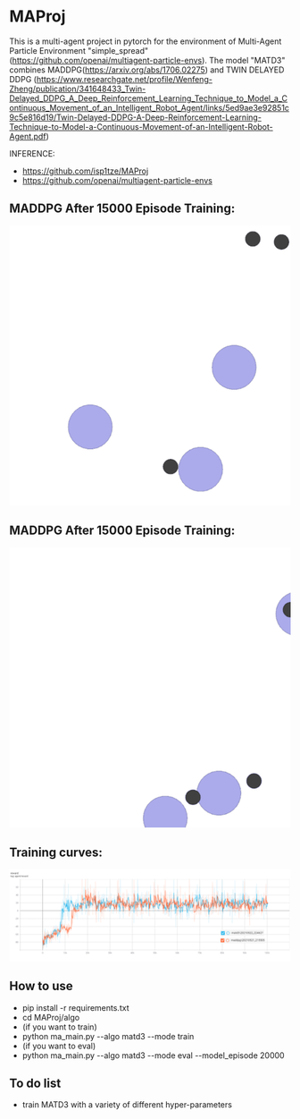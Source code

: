 # MAProj

This is a multi-agent project in pytorch for the environment of Multi-Agent Particle Environment "simple_spread"(https://github.com/openai/multiagent-particle-envs). The model "MATD3" combines MADDPG(https://arxiv.org/abs/1706.02275) and TWIN DELAYED DDPG (https://www.researchgate.net/profile/Wenfeng-Zheng/publication/341648433_Twin-Delayed_DDPG_A_Deep_Reinforcement_Learning_Technique_to_Model_a_Continuous_Movement_of_an_Intelligent_Robot_Agent/links/5ed9ae3e92851c9c5e816d19/Twin-Delayed-DDPG-A-Deep-Reinforcement-Learning-Technique-to-Model-a-Continuous-Movement-of-an-Intelligent-Robot-Agent.pdf)

INFERENCE: 
- https://github.com/isp1tze/MAProj
- https://github.com/openai/multiagent-particle-envs

## MADDPG After 15000 Episode Training:
![maddpg](https://github.com/jyqhahah/rl_maddpg_matd3/blob/main/asset/maddpg_15000.gif)

## MADDPG After 15000 Episode Training:
![matd3](https://github.com/jyqhahah/rl_maddpg_matd3/blob/main/asset/matd3_15000.gif)

## Training curves:
![curves](https://github.com/jyqhahah/rl_maddpg_matd3/blob/main/asset/curve.png)

## How to use
- pip install -r requirements.txt
- cd MAProj/algo
- (if you want to train)
- python ma_main.py --algo matd3 --mode train
- (if you want to eval)
- python ma_main.py --algo matd3 --mode eval --model_episode 20000

## To do list
- train MATD3 with a variety of different hyper-parameters
